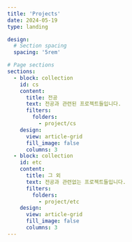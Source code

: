```yaml
---
title: 'Projects'
date: 2024-05-19
type: landing

design:
  # Section spacing
  spacing: '5rem'

# Page sections
sections:
  - block: collection
    id: cs
    content:
      title: 전공
      text: 전공과 관련된 프로젝트들입니다.
      filters:
        folders:
          - project/cs
    design:
      view: article-grid
      fill_image: false
      columns: 3
  - block: collection
    id: etc
    content:
      title: 그 외
      text: 전공과 관련없는 프로젝트들입니다.
      filters:
        folders:
          - project/etc
    design:
      view: article-grid
      fill_image: false
      columns: 3
---
```

